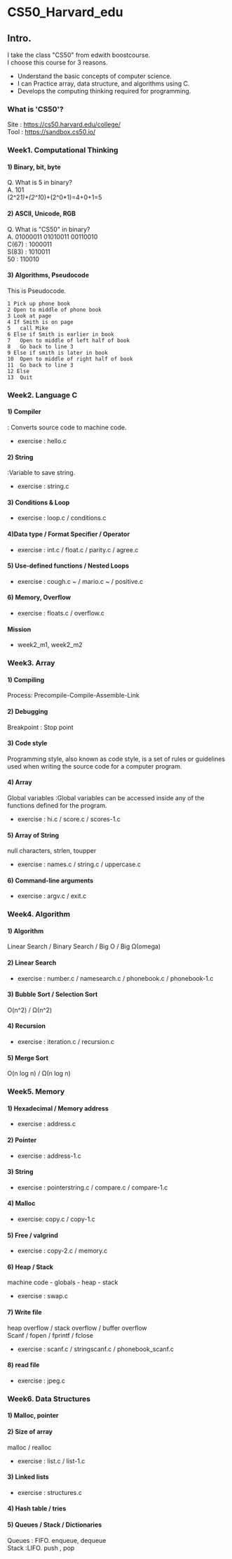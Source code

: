 # CS50_Harvard_edu   
## Intro.  
I take the class "CS50" from edwith boostcourse.  
I choose this course for 3 reasons.  
*  Understand the basic concepts of computer science.  
* I can Practice array, data structure, and algorithms using C.  
* Develops the computing thinking required for programming.  
### What is 'CS50'?   
Site : <https://cs50.harvard.edu/college/>   
Tool : <https://sandbox.cs50.io/>
   
### Week1. Computational Thinking   
#### 1) Binary, bit, byte   
Q. What is 5 in binary?   
A. 101   
(2^2*1)+(2^1*0)+(2^0*1)=4+0+1=5   
#### 2) ASCII, Unicode, RGB   
Q. What is "CS50" in binary?   
A. 01000011  01010011  00110010     
C(67) : 1000011   
S(83) : 1010011   
50 : 110010   
#### 3) Algorithms, Pseudocode
This is Pseudocode.

    1 Pick up phone book
    2 Open to middle of phone book
    3 Look at page
    4 If Smith is on page
    5	call Mike
    6 Else if Smith is earlier in book
    7	Open to middle of left half of book
    8	Go back to line 3
    9 Else if smith is later in book
    10	Open to middle of right half of book
    11	Go back to line 3
    12 Else
    13	Quit
### Week2. Language C
#### 1) Compiler
: Converts source code to machine code.
* exercise : hello.c
#### 2) String
:Variable to save string.
* exercise : string.c
#### 3) Conditions & Loop
* exercise : loop.c / conditions.c
#### 4)Data type / Format Specifier / Operator
* exercise : int.c / float.c / parity.c / agree.c
#### 5) Use-defined functions / Nested Loops
* exercise : cough.c ~ / mario.c ~ / positive.c
#### 6) Memory, Overflow
* exercise : floats.c / overflow.c
#### Mission
* week2_m1, week2_m2
### Week3. Array
#### 1) Compiling
Process: Precompile-Compile-Assemble-Link
#### 2) Debugging
Breakpoint : Stop point
#### 3) Code style
Programming style, also known as code style, is a set of rules or guidelines used when writing the source code for a computer program. 
#### 4) Array
Global variables :Global variables can be accessed inside any of the functions defined for the program.
* exercise : hi.c / score.c / scores-1.c
#### 5) Array of String
null characters, strlen, toupper
* exercise : names.c / string.c / uppercase.c
#### 6) Command-line arguments
* exercise : argv.c / exit.c
### Week4. Algorithm
#### 1) Algorithm
Linear Search / Binary Search / Big O / Big Ω(omega)
#### 2) Linear Search
* exercise : number.c / namesearch.c / phonebook.c / phonebook-1.c
#### 3) Bubble Sort / Selection Sort
O(n^2) / Ω(n^2)
#### 4) Recursion
* exercise : iteration.c / recursion.c
#### 5) Merge Sort
O(n log n) / Ω(n log n)
### Week5. Memory
#### 1) Hexadecimal / Memory address
* exercise : address.c
#### 2) Pointer
* exercise : address-1.c
#### 3) String
* exercise : pointerstring.c / compare.c / compare-1.c
#### 4) Malloc
* exercise: copy.c / copy-1.c
#### 5) Free / valgrind
* exercise : copy-2.c / memory.c
#### 6) Heap / Stack
machine code - globals - heap - stack 
* exercise : swap.c
#### 7) Write file
heap overflow / stack overflow / buffer overflow  
Scanf / fopen / fprintf / fclose
* exercise : scanf.c / stringscanf.c / phonebook_scanf.c
#### 8) read file
* exercise : jpeg.c
### Week6. Data Structures
#### 1) Malloc, pointer
#### 2) Size of array
malloc / realloc
* exercise : list.c / list-1.c
#### 3) Linked lists
* exercise : structures.c
#### 4) Hash table / tries 
#### 5) Queues / Stack / Dictionaries
Queues : FIFO. enqueue, dequeue  
Stack :LIFO. push , pop  

